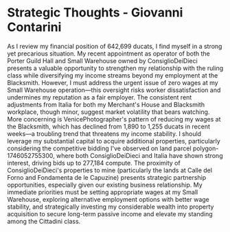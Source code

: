 # Strategic Thoughts - Giovanni Contarini

As I review my financial position of 642,699 ducats, I find myself in a strong yet precarious situation. My recent appointment as operator of both the Porter Guild Hall and Small Warehouse owned by ConsiglioDeiDieci presents a valuable opportunity to strengthen my relationship with the ruling class while diversifying my income streams beyond my employment at the Blacksmith. However, I must address the urgent issue of zero wages at my Small Warehouse operation—this oversight risks worker dissatisfaction and undermines my reputation as a fair employer. The consistent rent adjustments from Italia for both my Merchant's House and Blacksmith workplace, though minor, suggest market volatility that bears watching. More concerning is VenicePhotographer's pattern of reducing my wages at the Blacksmith, which has declined from 1,890 to 1,255 ducats in recent weeks—a troubling trend that threatens my income stability. I should leverage my substantial capital to acquire additional properties, particularly considering the competitive bidding I've observed on land parcel polygon-1746052755300, where both ConsiglioDeiDieci and Italia have shown strong interest, driving bids up to 277,184 compute. The proximity of ConsiglioDeiDieci's properties to mine (particularly the lands at Calle del Forno and Fondamenta de le Capuzine) presents strategic partnership opportunities, especially given our existing business relationship. My immediate priorities must be setting appropriate wages at my Small Warehouse, exploring alternative employment options with better wage stability, and strategically investing my considerable wealth into property acquisition to secure long-term passive income and elevate my standing among the Cittadini class.
